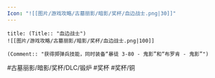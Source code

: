 ```yaml
---
Icon: "![[图片/游戏攻略/古墓丽影/暗影/奖杯/血边战士.png|30]]"
---
```

```ad-common-bronze-trophy
title: (Title:: "血边战士")
![[图片/游戏攻略/古墓丽影/暗影/奖杯/血边战士.png|100]]

(Comment:: "获得掷弹兵技能，同时装备“暴徒 3-80 - 鬼影”和“布罗肯 - 鬼影”")
```

#古墓丽影/暗影/奖杯/DLC/锻炉 #奖杯 #奖杯/铜
